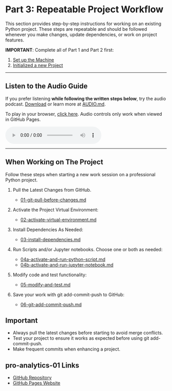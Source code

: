 # Part 3: Repeatable Project Workflow

This section provides step-by-step instructions for working on an existing Python project. 
These steps are repeatable and should be followed whenever you make changes, update dependencies, or work on project features.

**IMPORTANT**: Complete all of Part 1 and Part 2 first:
1. [Set up the Machine](../01-machine-setup/MACHINE-SETUP.md)
2. [Initialized a new Project](../02-project-initialization/PROJECT-INITIALIZATION.md)

---

## Listen to the Audio Guide  
If you prefer listening **while following the written steps below**, try the audio podcast.
[Download](https://raw.githubusercontent.com/denisecase/pro-analytics-01/main/03-repeatable-workflow/audio/Pro_Python_Setup_and_Workflow_Part3of3_Repeatable_Workflow.mp3) or learn more at [AUDIO.md](./AUDIO.md).

To play in your browser, [click here](https://denisecase.github.io/pro-analytics-01/03-repeatable-workflow/REPEATABLE-WORKFLOW.html).
Audio controls only work when viewed in GitHub Pages.

<audio controls>
  <source src="https://raw.githubusercontent.com/denisecase/pro-analytics-01/main/03-repeatable-workflow/audio/Pro_Python_Setup_and_Workflow_Part3of3_Repeatable_Workflow.mp3" type="audio/mpeg">
  Audio controls not supported. Try clicking the GitHub Pages in the line above. 
</audio>

---

## When Working on The Project

Follow these steps when starting a new work session on a professional Python project.

1. Pull the Latest Changes from GitHub. 
   - [01-git-pull-before-changes.md](01-git-pull-before-changes.md)

2. Activate the Project Virtual Environment:
   - [02-activate-virtual-environment.md](02-activate-virtual-environment.md)

3. Install Dependencies As Needed:
   - [03-install-dependencies.md](03-install-dependencies.md)

4. Run Scripts and/or Jupyter notebooks. Choose one or both as needed:  
   - [04a-activate-and-run-python-script.md](04a-activate-and-run-python-script.md)  
   - [04b-activate-and-run-jupyter-notebook.md](04b-activate-and-run-jupyter-notebook.md)

5. Modify code and test functionality:
   - [05-modify-and-test.md](05-test-and-make-changes.md)

6. Save your work with git add-commit-push to GitHub: 
   - [06-git-add-commit-push.md](06-git-add-commit-push.md)



## Important

- Always pull the latest changes before starting to avoid merge conflicts.
- Test your project to ensure it works as expected before using git add-commit-push.
- Make frequent commits when enhancing a project.

## pro-analytics-01 Links

- [GitHub Repository](https://github.com/denisecase/pro-analytics-01/)
- [GitHub Pages Website](https://denisecase.github.io/pro-analytics-01/)
